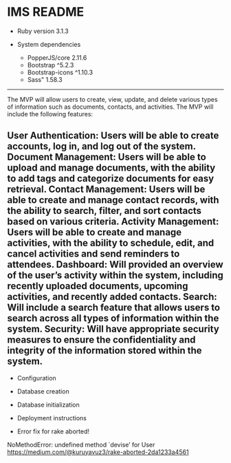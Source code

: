 # IMS README

* Ruby version 3.1.3

* System dependencies
     - PopperJS/core 2.11.6 
     - Bootstrap ^5.2.3
     - Bootstrap-icons ^1.10.3 
     - Sass" 1.58.3
---
The MVP will allow users to create, view, update, and delete various types of information such as documents, contacts, and activities. The MVP will include the following features:

User Authentication: Users will be able to create accounts, log in, and log out of the system.
Document Management: Users will be able to upload and manage documents, with the ability to add tags and categorize documents for easy retrieval.
Contact Management: Users will be able to create and manage contact records, with the ability to search, filter, and sort contacts based on various criteria.
Activity Management: Users will be able to create and manage activities, with the ability to schedule, edit, and cancel activities and send reminders to attendees.
Dashboard: Will provided an overview of the user’s activity within the system, including recently uploaded documents, upcoming activities, and recently added contacts.
Search: Will include a search feature that allows users to search across all types of information within the system.
Security: Will have appropriate security measures to ensure the confidentiality and integrity of the information stored within the system.
---

* Configuration

* Database creation

* Database initialization

* Deployment instructions

* Error fix for rake aborted!

NoMethodError: undefined method `devise’ for User  https://medium.com/@kuruyavuz3/rake-aborted-2da1233a4561

